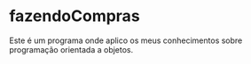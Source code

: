 # fazendoCompras

Este é um programa onde aplico os meus conhecimentos sobre programação orientada a objetos.
